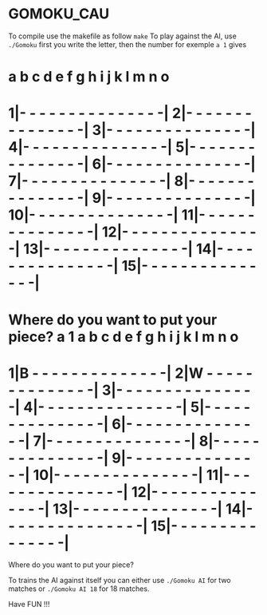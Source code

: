# GOMOKU_CAU

To compile use the makefile as follow `make`
To play against the AI, use `./Gomoku`
first you write the letter, then the number for exemple `a 1` gives

   a  b  c  d  e  f  g  h  i  j  k  l  m  n  o
  =============================================
 1|-  -  -  -  -  -  -  -  -  -  -  -  -  -  -|
 2|-  -  -  -  -  -  -  -  -  -  -  -  -  -  -|
 3|-  -  -  -  -  -  -  -  -  -  -  -  -  -  -|
 4|-  -  -  -  -  -  -  -  -  -  -  -  -  -  -|
 5|-  -  -  -  -  -  -  -  -  -  -  -  -  -  -|
 6|-  -  -  -  -  -  -  -  -  -  -  -  -  -  -|
 7|-  -  -  -  -  -  -  -  -  -  -  -  -  -  -|
 8|-  -  -  -  -  -  -  -  -  -  -  -  -  -  -|
 9|-  -  -  -  -  -  -  -  -  -  -  -  -  -  -|
10|-  -  -  -  -  -  -  -  -  -  -  -  -  -  -|
11|-  -  -  -  -  -  -  -  -  -  -  -  -  -  -|
12|-  -  -  -  -  -  -  -  -  -  -  -  -  -  -|
13|-  -  -  -  -  -  -  -  -  -  -  -  -  -  -|
14|-  -  -  -  -  -  -  -  -  -  -  -  -  -  -|
15|-  -  -  -  -  -  -  -  -  -  -  -  -  -  -|
  =============================================
Where do you want to put your piece? a 1
   a  b  c  d  e  f  g  h  i  j  k  l  m  n  o
  =============================================
 1|B  -  -  -  -  -  -  -  -  -  -  -  -  -  -|
 2|W  -  -  -  -  -  -  -  -  -  -  -  -  -  -|
 3|-  -  -  -  -  -  -  -  -  -  -  -  -  -  -|
 4|-  -  -  -  -  -  -  -  -  -  -  -  -  -  -|
 5|-  -  -  -  -  -  -  -  -  -  -  -  -  -  -|
 6|-  -  -  -  -  -  -  -  -  -  -  -  -  -  -|
 7|-  -  -  -  -  -  -  -  -  -  -  -  -  -  -|
 8|-  -  -  -  -  -  -  -  -  -  -  -  -  -  -|
 9|-  -  -  -  -  -  -  -  -  -  -  -  -  -  -|
10|-  -  -  -  -  -  -  -  -  -  -  -  -  -  -|
11|-  -  -  -  -  -  -  -  -  -  -  -  -  -  -|
12|-  -  -  -  -  -  -  -  -  -  -  -  -  -  -|
13|-  -  -  -  -  -  -  -  -  -  -  -  -  -  -|
14|-  -  -  -  -  -  -  -  -  -  -  -  -  -  -|
15|-  -  -  -  -  -  -  -  -  -  -  -  -  -  -|
  =============================================
Where do you want to put your piece?

To trains the AI against itself you can either use `./Gomoku AI` for two matches or `./Gomoku AI 18` for 18 matches.

Have FUN !!!